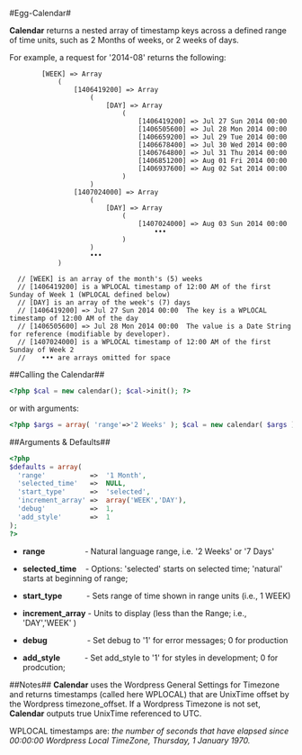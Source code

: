 #Egg-Calendar#

**Calendar** returns a nested array of timestamp keys across a defined range of time units, such as 2 Months of weeks, or 2 weeks of days.

For example, a request for '2014-08' returns the following:
```
  		[WEEK] => Array
  			(
  				[1406419200] => Array
  					(
  						[DAY] => Array
  							(
  								[1406419200] => Jul 27 Sun 2014 00:00
  								[1406505600] => Jul 28 Mon 2014 00:00
  								[1406659200] => Jul 29 Tue 2014 00:00
  								[1406678400] => Jul 30 Wed 2014 00:00
  								[1406764800] => Jul 31 Thu 2014 00:00
  								[1406851200] => Aug 01 Fri 2014 00:00
  								[1406937600] => Aug 02 Sat 2014 00:00
  							)
  					)
  				[1407024000] => Array
  					(
  						[DAY] => Array
  							(
  								[1407024000] => Aug 03 Sun 2014 00:00
  									•••
  							)
  					)
  					•••
  			)
  			
  // [WEEK] is an array of the month's (5) weeks
  // [1406419200] is a WPLOCAL timestamp of 12:00 AM of the first Sunday of Week 1 (WPLOCAL defined below)
  // [DAY] is an array of the week's (7) days
  // [1406419200] => Jul 27 Sun 2014 00:00	The key is a WPLOCAL timestamp of 12:00 AM of the day
  // [1406505600] => Jul 28 Mon 2014 00:00	The value is a Date String for reference (modifiable by developer).
  // [1407024000] is a WPLOCAL timestamp of 12:00 AM of the first Sunday of Week 2 
  //    ••• are arrays omitted for space
```

##Calling the Calendar##
```php
<?php $cal = new calendar(); $cal->init(); ?>
```  
  or with arguments:
```php
<?php $args = array( 'range'=>'2 Weeks' ); $cal = new calendar( $args ); $cal->init(); ?>
```  

##Arguments & Defaults##

```php
<?php
$defaults = array(
  'range'           =>  '1 Month',
  'selected_time'   =>  NULL,										
  'start_type'      =>  'selected',									
  'increment_array' =>  array('WEEK','DAY'),						
  'debug'           =>  1, 
  'add_style'       =>  1											
);
?>
```
* **range**&nbsp;&nbsp;&nbsp;&nbsp;&nbsp;&nbsp;&nbsp;&nbsp;&nbsp;&nbsp;&nbsp;&nbsp;&nbsp;&nbsp;&nbsp;&nbsp;&nbsp;&nbsp;- Natural language range, i.e. '2 Weeks' or '7 Days'

* **selected_time**&nbsp;&nbsp;&nbsp;&nbsp;- Options: 'selected' starts on selected time; 'natural' starts at beginning of range;

* **start_type**&nbsp;&nbsp;&nbsp;&nbsp;&nbsp;&nbsp;&nbsp;&nbsp;&nbsp;&nbsp;&nbsp;- Sets range of time shown in range units (i.e., 1 WEEK)

* **increment_array**&nbsp;- Units to display (less than the Range; i.e., 'DAY','WEEK' )

* **debug**&nbsp;&nbsp;&nbsp;&nbsp;&nbsp;&nbsp;&nbsp;&nbsp;&nbsp;&nbsp;&nbsp;&nbsp;&nbsp;&nbsp;&nbsp;&nbsp;&nbsp;&nbsp;- Set debug to '1' for error messages; 0 for production

* **add_style**&nbsp;&nbsp;&nbsp;&nbsp;&nbsp;&nbsp;&nbsp;&nbsp;&nbsp;&nbsp;&nbsp;- Set add_style to '1' for styles in development; 0 for prodcution;

##Notes##
**Calendar** uses the Wordpress General Settings for Timezone and returns timestamps (called here WPLOCAL) that are UnixTime offset by the Wordpress timezone_offset. If a Wordpress Timezone is not set, **Calendar** outputs true UnixTime referenced to UTC. 

WPLOCAL timestamps are: *the number of seconds that have elapsed since 00:00:00 Wordpress Local TimeZone, Thursday, 1 January 1970.*


